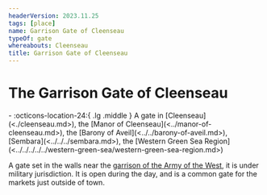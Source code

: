 ```yaml
---
headerVersion: 2023.11.25
tags: [place]
name: Garrison Gate of Cleenseau
typeOf: gate
whereabouts: Cleenseau
title: Garrison Gate of Cleenseau
---
```

# The Garrison Gate of Cleenseau
<div class="grid cards ext-narrow-margin ext-one-column" markdown>
-    :octicons-location-24:{ .lg .middle } A gate in [Cleenseau](<./cleenseau.md>), the [Manor of Cleenseau](<../manor-of-cleenseau.md>), the [Barony of Aveil](<../../barony-of-aveil.md>), [Sembara](<../../../sembara.md>), the [Western Green Sea Region](<../../../../../western-green-sea/western-green-sea-region.md>)  
</div>


A gate set in the walls near the [garrison of the Army of the West](<../../../../../../groups/sembaran-army/army-garrison-of-cleenseau.md>), it is under military jurisdiction. It is open during the day, and is a common gate for the markets just outside of town.